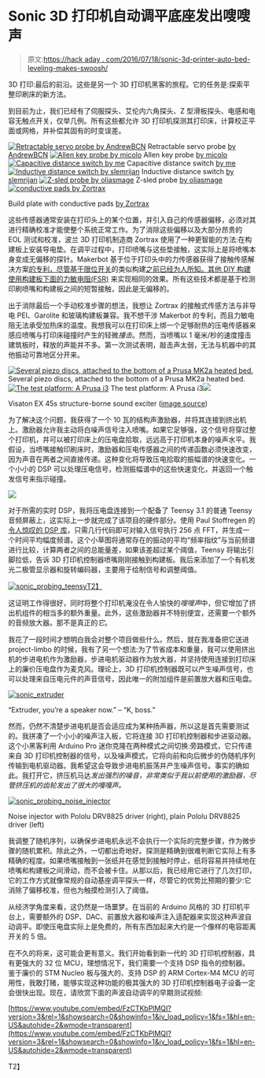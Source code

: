 # Sonic 3D 打印机自动调平底座发出嗖嗖声

> 原文:[https://hack aday . com/2016/07/18/sonic-3d-printer-auto-bed-leveling-makes-swoosh/](https://hackaday.com/2016/07/18/sonic-3d-printer-auto-bed-leveling-makes-swoosh/)

3D 打印:最后的前沿。这些是另一个 3D 打印机黑客的旅程。它的任务是:探索平整印刷床的新方法。

到目前为止，我们已经有了伺服探头、艾伦内六角探头、Z 型滑板探头、电感和电容无触点开关，仅举几例。所有这些都允许 3D 打印机探测其打印床，计算校正平面或网格，并补偿其固有的时变误差。

 [![Retractable servo probe by AndrewBCN](../Images/aec2b2375f8f897582930c43ab9cdfb1.png "servo_arm_extender_switch_holder_1a_preview_featured")](https://hackaday.com/2016/07/18/sonic-3d-printer-auto-bed-leveling-makes-swoosh/servo_arm_extender_switch_holder_1a_preview_featured/) Retractable servo probe [by AndrewBCN](http://www.thingiverse.com/thing:573181) [![Allen key probe by micolo](../Images/e7dacf5967d4f8efa9cb33f6ff503dc4.png "c660393421812f0c9798e45deeabc817_preview_featured")](https://hackaday.com/2016/07/18/sonic-3d-printer-auto-bed-leveling-makes-swoosh/c660393421812f0c9798e45deeabc817_preview_featured/) Allen key probe [by micolo](http://www.thingiverse.com/thing:1343493) [![Capacitive distance switch by me](../Images/4453b378623b5f1e90ad228d05a99229.png "2015-05-17 16.06.28 Kopie 2")](https://hackaday.com/2016/07/18/sonic-3d-printer-auto-bed-leveling-makes-swoosh/2015-05-17-16-06-28-kopie-2/) Capacitive distance switch [by me](https://www.youmagine.com/designs/supermount) [![Inductive distance switch by slemrijan](../Images/03b415655a1232f33502f61da31ce78f.png "2015-10-26_00.55.46_preview_featured")](https://hackaday.com/2016/07/18/sonic-3d-printer-auto-bed-leveling-makes-swoosh/2015-10-26_00-55-46_preview_featured/) Inductive distance switch [by slemrijan](http://www.thingiverse.com/thing:1238257) [![Z-sled probe by oliasmage](../Images/f9f3c943520abfdc89659564156b2c75.png "IMG_1971_preview_featured")](https://hackaday.com/2016/07/18/sonic-3d-printer-auto-bed-leveling-makes-swoosh/img_1971_preview_featured/) Z-sled probe [by oliasmage](http://www.thingiverse.com/thing:396692)[![conductive pads by Zortrax](../Images/c02e195513c9d4f8978b53d16a574f84.png)](https://hackaday.com/wp-content/uploads/2016/07/zortrax-m200-platform-clean.jpg)

Build plate with conductive pads [by Zortrax](https://zortrax.com/wp-content/uploads/2015/09/ZORTRAX_M200_BROCHURE.pdf)

这些传感器通常安装在打印头上的某个位置，并引入自己的传感器偏移，必须对其进行精确校准才能使整个系统正常工作。为了消除这些偏移以及大部分昂贵的 EOL 测试和校准，波兰 3D 打印机制造商 Zortrax 使用了一种更智能的方法:在构建板上安装导电垫。在调平过程中，打印喷嘴与这些垫接触，这实际上是将喷嘴本身变成无偏移的探针。Makerbot 基于位于打印头中的力传感器获得了接触传感解决方案[的专利，尽管基于限位开关](https://www.google.com/patents/US20140117575?dq=14/065516&hl=en&sa=X&ei=EEGAU8u1N-TmsASar4GgCg&ved=0CDUQ6AEwAA)的类似构建[之前已经为人所知。其他 DIY 构建使用构建板下面的](https://plus.google.com/+SteveGraber/posts/ebSvJ7uBjbo)[力敏电阻(FSR)](http://reprap.org/wiki/FSR) 来实现相同的效果。所有这些技术都是基于检测印刷喷嘴和构建板之间的短暂接触，因此是无偏移的。

出于消除最后一个手动校准步骤的想法，我想让 Zortrax 的接触式传感方法与非导电 PEI、Garolite 和玻璃构建板兼容。我不想干涉 Makerbot 的专利，而且力敏电阻无法承受加热床的温度。我想我可以在打印床上绑一个足够耐热的压电传感器来感应喷嘴与打印床碰撞时产生的轻微*撞击*。然而，当喷嘴以 1 毫米/秒的速度撞击建筑板时，释放的声能并不多。第一次测试表明，敲击声太弱，无法与机器中的其他振动可靠地区分开来。

 [![Several piezo discs, attached to the bottom of a Prusa MK2a heated bed.](../Images/d4f9b25ecf4f803b5e45bc022d44fe52.png "sonic_probing_piezo")](https://hackaday.com/2016/07/18/sonic-3d-printer-auto-bed-leveling-makes-swoosh/sonic_probing_piezo/) Several piezo discs, attached to the bottom of a Prusa MK2a heated bed. [![The test platform: A Prusa i3](../Images/d472a161130cabe80ce6a135e84aa455.png "prototype_total_bed")](https://hackaday.com/2016/07/18/sonic-3d-printer-auto-bed-leveling-makes-swoosh/prototype_total_bed/) The test platform: A Prusa i3[![](../Images/07a5523ef58848d633f27843ae911f9a.png)](https://hackaday.com/wp-content/uploads/2016/07/sonic_probing_visaton40.jpg)

Visaton EX 45s structure-borne sound exciter ([image source](http://www.visaton.de/en/industrie/koerperschall/ex45s_4.html))

为了解决这个问题，我获得了一个 10 瓦的结构声激励器，并将其连接到挤出机上。激励器允许我主动将白噪声信号注入喷嘴。如果它足够强，这个信号将穿过整个打印机，并可以被打印床上的压电盘拾取，远远高于打印机本身的噪声水平。我假设，当喷嘴接触印刷床时，激励器和压电传感器之间的传递函数必须快速改变，因为声音在两者之间直接传递。这种变化将导致压电拾取的振幅谱的快速变化。一个小小的 DSP 可以处理压电信号，检测振幅谱中的这些快速变化，并返回一个触发信号来指示碰撞。

![](../Images/631d9d281dcc89cf928dea7c0c0f3a8c.png)

对于所需的实时 DSP，我将压电盘连接到一个配备了 Teensy 3.1 的普通 Teensy 音频屏蔽上，这实际上一步就完成了该项目的硬件部分。使用 Paul Stoffregen 的[令人惊叹的 DSP 库](http://www.pjrc.com/teensy/td_libs_Audio.html)，只需几行代码即可对输入信号执行 256 点 FFT，并生成一个时间平均幅度频谱。这个小草图将通常存在的振动的平均“频率指纹”与当前频谱进行比较，计算两者之间的总能量差，如果该差超过某个阈值，Teensy 将输出引脚拉低，告诉 3D 打印机控制器喷嘴刚刚接触到构建板。我后来添加了一个有机发光二极管显示器和旋转编码器，主要用于绘制信号和调整阈值。

[![sonic_probing_teensy](../Images/2424cd3ea50d131bdcbea32685f6156c.png)T2】](https://hackaday.com/wp-content/uploads/2016/07/sonic_probing_teensy.jpg)

这证明工作得很好，同时将整个打印机淹没在令人愉快的*嗖嗖声*中，但它增加了挤出机组件的相当多的额外重量。此外，这些激励器并不特别便宜，还需要一个额外的音频放大器。那不是真正的*它*。

我花了一段时间才想明白我会对整个项目做些什么。然后，就在我准备把它送进 project-limbo 的时候，我有了另一个想法:为了节省成本和重量，我可以使用挤出机的步进电机作为激励器，步进电机驱动器作为放大器，并坚持使用连接到打印床上的廉价压电盘作为麦克风。理论上，3D 打印机控制器既可以产生噪声信号，也可以处理来自压电元件的声音信号，因此唯一的附加组件是前置放大器和压电盘。

[![sonic_extruder](../Images/0fa3230850f316a340727a5f4a9757dc.png)](https://hackaday.com/wp-content/uploads/2016/07/sonic_extruder.jpg)

“Extruder, you’re a speaker now.” – “K, boss.”

然而，仍然不清楚步进电机是否会适应成为某种扬声器，所以这是首先需要测试的。我拼凑了一个小小的噪声注入板，它将连接 3D 打印机控制器和步进驱动器。这个小黑客利用 Arduino Pro 迷你克隆在两种模式之间切换:旁路模式，它只传递来自 3D 打印机控制器的信号，以及噪声模式，它将向前和向后微步的伪随机序列传输到电机驱动器。我希望这会导致步进电机振荡并产生噪声信号。事实的确如此。我打开它，挤压机马达*发出强烈的噪音，非常类似于我以前使用的激励器，尽管挤压机的齿轮发出了很大的嘎嘎声。*

[![sonic_probing_noise_injector](../Images/05f5605d7ec2462f6d14b83ada8c2fe4.png)](https://hackaday.com/wp-content/uploads/2016/07/sonic_probing_noise_injector.jpg)

Noise injector with Pololu DRV8825 driver (right), plain Pololu DRV8825 driver (left)

我调整了随机序列，以确保步进电机永远不会执行一个实际的完整步骤，作为微步骤的随机累积。除此之外，一切都出奇地好。探测是精确到很难判断它实际上有多精确的程度。如果喷嘴接触到一张纸并在感觉到接触时停止，纸将容易并持续地在喷嘴和构建板之间滑动，而不会被卡住。从那以后，我已经用它进行了几次打印，它的工作方式就像常规的自动基座调平探头一样，尽管它的优势比预期的要少:它消除了偏移校准，但也为触摸检测引入了阈值。

从经济学角度来看，这仍然是一场噩梦。在当前的 Arduino 风格的 3D 打印机平台上，需要额外的 DSP、DAC、前置放大器和噪声注入适配器来实现这种声波自动调平。即使压电盘实际上是免费的，所有东西加起来大约是一个像样的电容距离开关的 5 倍。

在不久的将来，这可能会更有意义。我们开始看到新一代的 3D 打印机控制器，具有更强大的 32 位 MCU，理想情况下，我们需要一个支持 DSP 指令的控制器。鉴于廉价的 STM Nucleo 板与强大的、支持 DSP 的 ARM Cortex-M4 MCU 的可用性，我敢打赌，能够实现这种功能的极其强大的 3D 打印机控制器电子设备一定会很快出现。现在，请欣赏下面的声波自动调平的早期测试视频:

 [https://www.youtube.com/embed/FzCTKbPlMQI?version=3&rel=1&showsearch=0&showinfo=1&iv_load_policy=1&fs=1&hl=en-US&autohide=2&wmode=transparent](https://www.youtube.com/embed/FzCTKbPlMQI?version=3&rel=1&showsearch=0&showinfo=1&iv_load_policy=1&fs=1&hl=en-US&autohide=2&wmode=transparent)

T2】